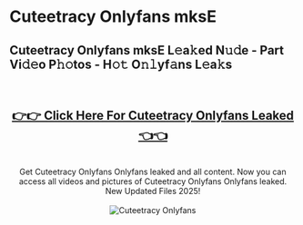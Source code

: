 # Cuteetracy Onlyfans mksE

<h2>Cuteetracy Onlyfans mksE  L𝚎a𝚔ed N𝚞𝚍e - Part Vi𝚍𝚎o P𝚑𝚘tos - H𝚘𝚝 O𝚗𝚕yf𝚊ns L𝚎a𝚔s</h2>
<br>
<div align="center">
<h2><a href="https://213.232.235.80/live/video.php?q=cuteetracy-onlyfans" rel="nofollow">👉👉 Click Here For Cuteetracy Onlyfans Leaked 👈👈</a></h2>

<br>
Get Cuteetracy Onlyfans Onlyfans leaked and all content. Now you can access all videos and pictures of Cuteetracy Onlyfans Onlyfans leaked. New Updated Files 2025!
<br>
<br>
<a href="https://213.232.235.80/live/video.php?q=cuteetracy-onlyfans" rel="nofollow" data-target="animated-image.originalLink"><img src="https://i.imgur.com/dJHk4Zq.gif" alt="Cuteetracy Onlyfans" style="max-width: 100%; display: inline-block;" data-target="animated-image.originalImage"></a>
</div>
<br>